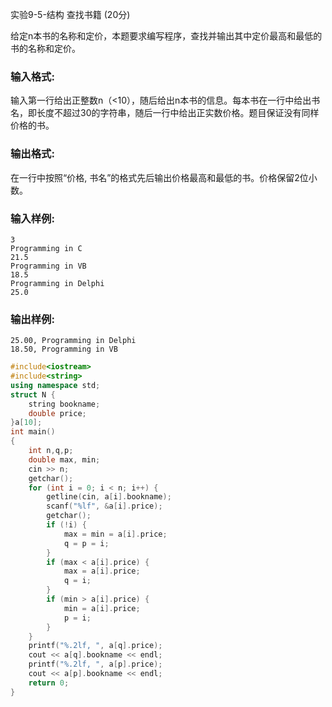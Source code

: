 实验9-5-结构 查找书籍 (20分)

给定n本书的名称和定价，本题要求编写程序，查找并输出其中定价最高和最低的书的名称和定价。

### 输入格式:

输入第一行给出正整数n（<10），随后给出n本书的信息。每本书在一行中给出书名，即长度不超过30的字符串，随后一行中给出正实数价格。题目保证没有同样价格的书。

### 输出格式:

在一行中按照“价格, 书名”的格式先后输出价格最高和最低的书。价格保留2位小数。

### 输入样例:

```in
3
Programming in C
21.5
Programming in VB
18.5
Programming in Delphi
25.0
```

### 输出样例:

```out
25.00, Programming in Delphi
18.50, Programming in VB
```



```c++
#include<iostream>
#include<string>
using namespace std;
struct N {
	string bookname;
	double price;
}a[10];
int main()
{
	int n,q,p;
	double max, min;
	cin >> n;
	getchar();
	for (int i = 0; i < n; i++) {
		getline(cin, a[i].bookname);
		scanf("%lf", &a[i].price);
		getchar();
		if (!i) {
			max = min = a[i].price;
			q = p = i;
		}
		if (max < a[i].price) {
			max = a[i].price;
			q = i;
		}
		if (min > a[i].price) {
			min = a[i].price;
			p = i;
		}
	}
	printf("%.2lf, ", a[q].price);
	cout << a[q].bookname << endl;
	printf("%.2lf, ", a[p].price);
	cout << a[p].bookname << endl;
	return 0;
}
```

